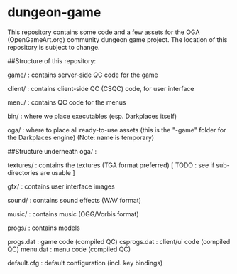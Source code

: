 dungeon-game
============

This repository contains some code and a few assets for the OGA
(OpenGameArt.org) community dungeon game project.  The location
of this repository is subject to change.

##Structure of this repository:

game/     : contains server-side QC code for the game

client/   : contains client-side QC (CSQC) code, for user interface

menu/     : contains QC code for the menus

bin/      : where we place executables (esp. Darkplaces itself)

oga/      : where to place all ready-to-use assets
            (this is the "-game" folder for the Darkplaces engine)
            (Note: name is temporary)
   

##Structure underneath oga/ :

textures/   : contains the textures  (TGA format preferred)
              [ TODO : see if sub-directories are usable ]

gfx/        : contains user interface images

sound/      : contains sound effects  (WAV format)

music/      : contains music  (OGG/Vorbis format)

progs/      : contains models

progs.dat    : game code (compiled QC)
csprogs.dat  : client/ui code (compiled QC)
menu.dat     : menu code (compiled QC)

default.cfg  : default configuration (incl. key bindings)

